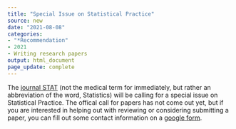 ```yaml
---
title: "Special Issue on Statistical Practice"
source: new
date: "2021-08-08"
categories:
- "*Recommendation"
- 2021
- Writing research papers
output: html_document
page_update: complete
---
```


The [journal STAT][sta1] (not the medical term for immediately, but rather an abbreviation of the word, Statistics) will be calling for a special issue on Statistical Practice. The offical call for papers has not come out yet, but if you are interested in helping out with reviewing or considering submitting a paper, you can fill out some contact information on a [google form][goo1].

[goo1]: https://forms.gle/29A9c8fUbxAr7Nwf7
[sta1]: https://onlinelibrary.wiley.com/journal/20491573

